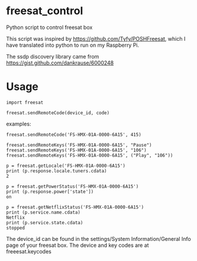 # freesat_control
Python script to control freesat box

This script was inspired by https://github.com/Tyfy/POSHFreesat, which I have translated into python to run on my Raspberry Pi.

The ssdp discovery library came from https://gist.github.com/dankrause/6000248

# Usage

    import freesat

    freesat.sendRemoteCode(device_id, code)

examples:
    
    freesat.sendRemoteCode('FS-HMX-01A-0000-6A15', 415)
    
    freesat.sendRemoteKeys('FS-HMX-01A-0000-6A15', "Pause")
    freesat.sendRemoteKeys('FS-HMX-01A-0000-6A15', "106")
    freesat.sendRemoteKeys('FS-HMX-01A-0000-6A15', ("Play", "106"))
    
    p = freesat.getLocale('FS-HMX-01A-0000-6A15')
    print (p.response.locale.tuners.cdata)
    2

    p = freesat.getPowerStatus('FS-HMX-01A-0000-6A15')
    print (p.response.power['state'])
    on

    p = freesat.getNetflixStatus('FS-HMX-01A-0000-6A15')
    print (p.service.name.cdata)
    Netflix
    print (p.service.state.cdata)
    stopped


The device_id can be found in the settings/System Information/General Info page of your freesat box.  The device and key codes are at freeesat.keycodes
